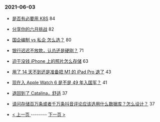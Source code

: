 ### 2021-06-03 
- [是否有必要用 K8S](https://www.v2ex.com/t/780960) 84
- [分享你的六月挑战](https://www.v2ex.com/t/781018) 82
- [国企编制 vs 私企 怎么选？](https://www.v2ex.com/t/781021) 80
- [银行迟迟不放款，认怂还是硬刚？](https://www.v2ex.com/t/781045) 71
- [迫于没钱 iPhone 上的照片怎么存储](https://www.v2ex.com/t/781028) 63
- [用了 14 天不到还是准备把 M1 的 iPad Pro 退了](https://www.v2ex.com/t/780987) 43
- [现在入 Apple Watch 6 是不是 49 年入国军？](https://www.v2ex.com/t/781008) 41
- [退回到了 Catalina，舒适](https://www.v2ex.com/t/781129) 37
- [请问存储百万条或者千万条抖音评论应该选用什么数据库？怎么设计？](https://www.v2ex.com/t/781032) 37 

- [ < 上一页 ](https://github.com/able8/v2ex-hot-record/blob/master/2021-06-02.md) -------- [ 下一页 > ](https://github.com/able8/v2ex-hot-record/blob/master/2021-06-04.md)